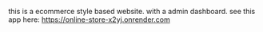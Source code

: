 this is a ecommerce style based website. with a admin dashboard.
see this app here:
https://online-store-x2yj.onrender.com
